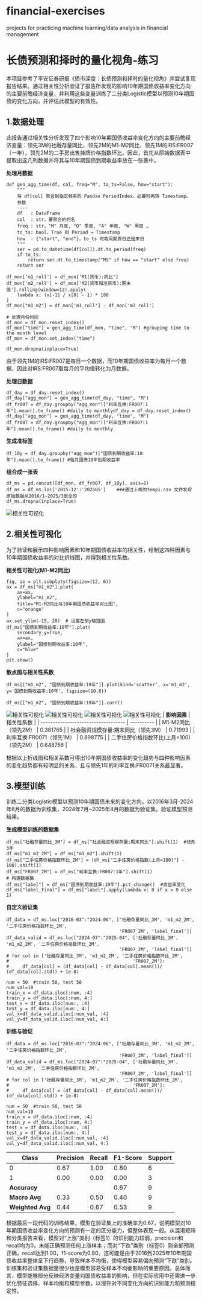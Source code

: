 # financial-exercises
projects for practicing machine learning/data analysis in financial management
# **长债预测和择时的量化视角-练习**
本项目参考了平安证券研报《债市深度：长债预测和择时的量化视角》并尝试复现报告结果。通过相关性分析验证了报告所发现的影响10年期国债收益率变化方向的主要前瞻经济变量，并利用这些变量训练了二分类Logistic模型以预测10年期国债的变化方向，并评估此模型的有效性。



## **1.数据处理**
此报告通过相关性分析发现了四个影响10年期国债收益率变化方向的主要前瞻经济变量：领先3M的社融存量同比，领先2M的M1-M2同比，领先1M的IRS:FR007（一年），领先2M的二手房出售挂牌价格指数环比。因此，首先从原始数据表中提取出这几列数据并将其与10年期国债到期收益率放在一张表中。

**处理月数据**
```python=
def gen_agg_time(df, col, freq="M", to_ts=False, how="start"):
    """
    将 df[col] 聚合到指定频率的 Pandas PeriodIndex。必要时再转 Timestamp。
    参数
    ----
    df   : DataFrame
    col  : str，要聚合的列名
    freq : str，"M" 月度, "Q" 季度, "A" 年度, "W" 周度 …
    to_ts: bool，True 则 Period → Timestamp
    how  : {"start", "end"}，to_ts 时取周期首日还是末日
    """
    ser = pd.to_datetime(df[col]).dt.to_period(freq)
    if to_ts:
        return ser.dt.to_timestamp("MS" if how == "start" else freq)
    return ser
```
```python=
df_mon['m1_roll'] = df_mon['M1(货币):同比']
df_mon['m2_roll'] = df_mon['M2(货币和准货币):期末值'].rolling(window=12).apply(
    lambda x: (x[-1] / x[0] - 1) * 100
)
df_mon["m1_m2"] = df_mon['m1_roll'] - df_mon['m2_roll']

# 处理月份时间
df_mon = df_mon.reset_index()
df_mon["time"] = gen_agg_time(df_mon, "time", "M") #grouping time to the month level
df_mon = df_mon.set_index("time")

df_mon.dropna(inplace=True)
```
由于领先1M的IRS:FR007是每日一个数据，而10年期国债收益率为每月一个数据，因此对IRS:FR007取每月的平均值转化为月数据。

**处理日数据**
```python=
df_day = df_day.reset_index()
df_day["agg_mon"] = gen_agg_time(df_day, "time", "M")
df_fr007 = df_day.groupby("agg_mon")["利率互换:FR007:1年"].mean().to_frame() #daily to monthlydf_day = df_day.reset_index()
df_day["agg_mon"] = gen_agg_time(df_day, "time", "M")
df_fr007 = df_day.groupby("agg_mon")["利率互换:FR007:1年"].mean().to_frame() #daily to monthly
```
**生成准标签**
```python=
df_10y = df_day.groupby("agg_mon")["国债到期收益率:10年"].mean().to_frame() #每月国债10年到期收益率
```
**组合成一张表**
```python=
df_ms = pd.concat([df_mon, df_fr007, df_10y], axis=1)
df_ms = df_ms.loc['2015-12':'202505']    ###通过上面的temp1.csv 文件发现原始数据从2016/1-2025/3是全的
df_ms.dropna(inplace=True)
```
![相关性可视化](./微信图片_20250904205404_16_22.png)


## **2.相关性可视化**
为了验证和展示四种影响因素和10年期国债收益率的相关性，绘制这四种因素与10年期国债收益率的对比折线图，并得到相关性系数。

**相关性可视化(M1-M2同比)**
```python=
fig, ax = plt.subplots(figsize=(12, 6)) 
ax = df_ms["m1_m2"].plot(
    ax=ax,
    ylabel="m1_m2",
    title="M1-M2同比与10年期国债收益率对比图",
    c="orange"
)
ax.set_ylim(-15, 20)  # 设置左侧y轴范围
df_ms["国债到期收益率:10年"].plot(
    secondary_y=True,
    ax=ax,
    ylabel="国债到期收益率:10年",
    c="blue"
)
plt.show()
```
**散点图与相关性系数**
```python=
df_ms[["m1_m2", "国债到期收益率:10年"]].plot(kind='scatter', x='m1_m2', y='国债到期收益率:10年', figsize=(10,6))

df_ms[["m1_m2", "国债到期收益率:10年"]].corr()
```
![相关性可视化](./M1-M2同比与10年期国债收益率对比.png)
![相关性可视化](./社会融资规模存量同比与10年期国债收益率对比.png)
![相关性可视化](./微信图片_20250904223131_17_22.png)
![相关性可视化](./二手住房价格指数与10年期国债收益率对比.png)
| **影响因素**                        | 相关性系数 |
| ----------------------------------- | ---------- |
| M1-M2同比（领先2M）                 | 0.381765   |
| 社会融资规模存量:期末同比（领先3M） | 0.71993    |
| 利率互换:FR0071（领先1M）           | 0.898775   |
| 二手住房价格指数环比(上月=100)（领先2M）                                 |       0.648756     |

根据以上折线图和相关系数可得出10年期国债收益率的变化趋势与四种影响因素的变化趋势都有较明显的关系，且与领先1年的利率互换:FR0071关系最显著。
## **3.模型训练**
训练二分类Logistic模型以预测10年期国债未来的变化方向。以2016年3月-2024年6月的数据为训练集，2024年7月~2025年4月的数据为验证集，验证模型预测结果。

**生成模型训练的数据集**
```python=
df_ms["社融存量同比_3M"] = df_ms["社会融资规模存量:期末同比"].shift(1)  #领先3年
df_ms["m1_m2_2M"] = df_ms["m1_m2"].shift(1) 
df_ms["二手住房价格指数环比_2M"] = (df_ms["二手住房价格指数(上月=100)"] - 100).shift(1)
df_ms["FR007_2M"] = df_ms["利率互换:FR007:1年"].shift(1)
# 构建数据集
df_ms["label"] = df_ms["国债到期收益率:10年"].pct_change()  #收益率变化
df_ms["label_final"] = df_ms["label"].apply(lambda x: 0 if x < 0 else 1)
```
**自定义验证集**
```python=
df_data = df_ms.loc["2016-03":"2024-06", ['社融存量同比_3M', 'm1_m2_2M', '二手住房价格指数环比_2M',
                                          'FR007_2M', 'label_final']]
df_data_valid = df_ms.loc["2024-07":"2025-04", ['社融存量同比_3M', 'm1_m2_2M', '二手住房价格指数环比_2M',
                                          'FR007_2M', 'label_final']]
# for col in ['社融存量同比_3M', 'm1_m2_2M', '二手住房价格指数环比_2M',
#                                              'FR007_2M']:
#     df_data[col] = (df_data[col] - df_data[col].mean())/ (df_data[col].std() + 1e-8)

num = 50  #train 50, test 50
num_val=10
train_x = df_data.iloc[:num, :4]
train_y = df_data.iloc[:num, 4:]
test_x = df_data.iloc[num:, :4]
test_y = df_data.iloc[num:, 4:]
val_x=df_data_valid.iloc[:num_val, :4]
val_y=df_data_valid.iloc[:num_val, 4:]
```
**训练与验证**
```python=
df_data = df_ms.loc["2016-03":"2024-06", ['社融存量同比_3M', 'm1_m2_2M', '二手住房价格指数环比_2M',
                                          'FR007_2M', 'label_final']]
df_data_valid = df_ms.loc["2024-07":"2025-04", ['社融存量同比_3M', 'm1_m2_2M', '二手住房价格指数环比_2M',
                                          'FR007_2M', 'label_final']]
# for col in ['社融存量同比_3M', 'm1_m2_2M', '二手住房价格指数环比_2M',
#                                              'FR007_2M']:
#     df_data[col] = (df_data[col] - df_data[col].mean())/ (df_data[col].std() + 1e-8)

num = 50  #train 50, test 50
num_val=10
train_x = df_data.iloc[:num, :4]
train_y = df_data.iloc[:num, 4:]
test_x = df_data.iloc[num:, :4]
test_y = df_data.iloc[num:, 4:]
val_x=df_data_valid.iloc[:num_val, :4]
val_y=df_data_valid.iloc[:num_val, 4:]
```
| **Class**      | Precision | Recall | F1-Score | Support |
| -------------- | --------- | ------ | -------- | ------- |
| 0              | 0.67      | 1.00   | 0.80     | 6       |
| 1              | 0.00      | 0.00   | 0.00     | 3       |
| **Accuracy**   |           |        | 0.67     | 9       |
| **Macro Avg**  | 0.33      | 0.50   | 0.40     | 9       |
| **Weighted Avg** | 0.44    | 0.67   | 0.53     | 9       |

根据最后一段代码的训练结果，模型在验证集上的准确率为0.67，说明模型对10年期国债收益率变化方向的预测有一定的区分能力，但整体表现一般。从混淆矩阵和分类报告来看，模型对“上涨”类别（标签1）的识别能力较弱，precision和recall均为0，未能正确预测任何上涨样本；而对“下跌”类别（标签0）则全部预测正确，recall达到1.00，f1-score为0.80。这可能是由于2016到2025年10年期国债收益率整体呈下行趋势，导致样本不均衡，使得模型容易偏向预测“下跌”类别。训练集和验证集数据量很少也是模型容易受样本不均衡影响的重要原因。总体而言，模型能够部分反映经济变量对国债收益率的影响，但在实际应用中还需进一步优化特征选择、样本均衡和模型参数，以提升对不同变化方向的识别能力和预测稳定性。
